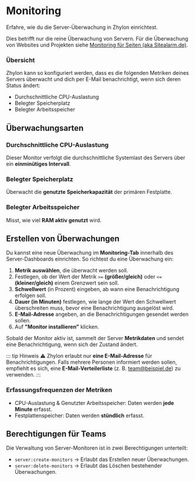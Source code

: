 # Monitoring

Erfahre, wie du die Server-Überwachung in Zhylon einrichtest.

Dies betrifft nur die reine Überwachung von Servern.
Für die Überwachung von Websites und Projekten siehe [Monitoring für Seiten (aka Sitealarm.de)](../sites/monitoring).

### Übersicht

Zhylon kann so konfiguriert werden, dass es die folgenden Metriken deines Servers überwacht und dich per E-Mail benachrichtigt, wenn sich deren Status ändert:

- Durchschnittliche CPU-Auslastung
- Belegter Speicherplatz
- Belegter Arbeitsspeicher


## Überwachungsarten

### Durchschnittliche CPU-Auslastung

Dieser Monitor verfolgt die durchschnittliche Systemlast des Servers über ein **einminütiges Intervall**.


### Belegter Speicherplatz

Überwacht die **genutzte Speicherkapazität** der primären Festplatte.


### Belegter Arbeitsspeicher

Misst, wie viel **RAM aktiv genutzt** wird.


## Erstellen von Überwachungen

Du kannst eine neue Überwachung im **Monitoring-Tab** innerhalb des Server-Dashboards einrichten.
So richtest du eine Überwachung ein:

1. **Metrik auswählen**, die überwacht werden soll.
2. Festlegen, ob der Wert der Metrik `>=` **(größer/gleich)** oder `<=` **(kleiner/gleich)** einem Grenzwert sein soll.
3. **Schwellwert** (in Prozent) eingeben, ab wann eine Benachrichtigung erfolgen soll.
4. **Dauer (in Minuten)** festlegen, wie lange der Wert den Schwellwert überschreiten muss, bevor eine Benachrichtigung ausgelöst wird.
5. **E-Mail-Adresse** angeben, an die Benachrichtigungen gesendet werden sollen.
6. Auf **"Monitor installieren"** klicken.

Sobald der Monitor aktiv ist, sammelt der Server **Metrikdaten** und sendet eine Benachrichtigung, wenn sich der Zustand ändert.

::: tip Hinweis ⚠
 Zhylon erlaubt nur **eine E-Mail-Adresse** für Benachrichtigungen.
Falls mehrere Personen informiert werden sollen, empfiehlt es sich, eine **E-Mail-Verteilerliste** (z. B. team@beispiel.de) zu verwenden.
:::


### Erfassungsfrequenzen der Metriken

- CPU-Auslastung & Genutzter Arbeitsspeicher: Daten werden **jede Minute** erfasst.
- Festplattenspeicher: Daten werden **stündlich** erfasst.

## Berechtigungen für Teams

Die Verwaltung von Server-Monitoren ist in zwei Berechtigungen unterteilt:

- `server:create-monitors` → Erlaubt das Erstellen neuer Überwachungen.
- `server:delete-monitors` → Erlaubt das Löschen bestehender Überwachungen.